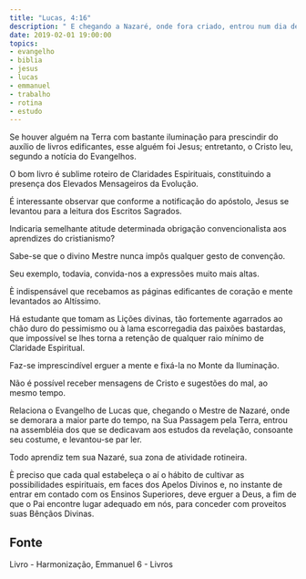 ```yaml
---
title: "Lucas, 4:16"
description: " E chegando a Nazaré, onde fora criado, entrou num dia de Sábado, segundo o seu costume, na sinagoga, e levantou-se para ler."
date: 2019-02-01 19:00:00
topics: 
- evangelho
- biblia
- jesus
- lucas
- emmanuel
- trabalho
- rotina
- estudo
---
```


Se houver alguém na Terra com bastante iluminação para
prescindir do auxílio de livros edificantes, esse alguém foi Jesus;
entretanto, o Cristo leu, segundo a notícia do Evangelhos.

O bom livro é sublime roteiro de Claridades Espirituais,
constituindo a presença dos Elevados Mensageiros da Evolução.

É interessante observar que conforme a notificação do apóstolo,
Jesus se levantou para a leitura dos Escritos Sagrados.

Indicaria semelhante atitude determinada obrigação
convencionalista aos aprendizes do cristianismo?

Sabe-se que o divino Mestre nunca impôs qualquer gesto de
convenção.

Seu exemplo, todavia, convida-nos a expressões muito mais
altas.

È indispensável que recebamos as páginas edificantes de
coração e mente levantados ao Altíssimo.

Há estudante que tomam as Lições divinas, tão fortemente agarrados ao chão duro
do pessimismo ou à lama escorregadia das paixões bastardas, que impossível se
lhes torna a retenção de qualquer raio mínimo de Claridade Espiritual.

Faz-se imprescindível erguer a mente e fixá-la no Monte da Iluminação.

Não é possível receber mensagens de Cristo e sugestões do mal, ao mesmo tempo.

Relaciona o Evangelho de Lucas que, chegando o Mestre de Nazaré, onde se
demorara a maior parte do tempo, na Sua Passagem pela Terra, entrou na
assembléia dos que se dedicavam aos estudos da revelação, consoante seu costume,
e levantou-se par ler.

Todo aprendiz tem sua Nazaré, sua zona de atividade rotineira.

È preciso que cada qual estabeleça o aí o hábito de cultivar as
possibilidades espirituais, em faces dos Apelos Divinos e, no instante
de entrar em contado com os Ensinos Superiores, deve erguer a Deus,
a fim de que o Pai encontre lugar adequado em nós, para conceder
com proveitos suas Bênçãos Divinas.


## Fonte
Livro - Harmonização, Emmanuel
6 - Livros
